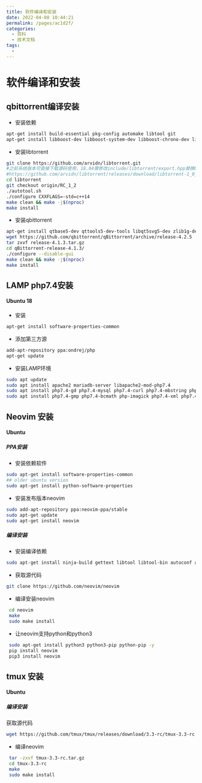 ```yaml
---
title: 软件编译和安装
date: 2022-04-08 10:44:21
permalink: /pages/ac1d2f/
categories:
  - 百科
  - 技术文档
tags:
  - 
---
```

# 软件编译和安装
## qbittorrent编译安装

- 安装依赖
```bash
apt-get install build-essential pkg-config automake libtool git 
apt-get install libboost-dev libboost-system-dev libboost-chrono-dev libboost-random-dev libssl-dev libgeoip-dev
```
- 安装libtorrent
```bash
git clone https://github.com/arvidn/libtorrent.git
#之前系统版本可直接下载源码使用，18.04需修改include/libtorrent/export.hpp替换boost/config/为boost/config/detail/
#https://github.com/arvidn/libtorrent/releases/download/libtorrent-1_0_11/libtorrent-rasterbar-1.0.11.tar.gz
cd libtorrent
git checkout origin/RC_1_2
./autotool.sh
./configure CXXFLAGS=-std=c++14
make clean && make -j$(nproc)
make install
```
* 安装qbittorrent
```bash
apt-get install qtbase5-dev qttools5-dev-tools libqt5svg5-dev zlib1g-dev
wget https://github.com/qbittorrent/qBittorrent/archive/release-4.2.5
tar zxvf release-4.1.3.tar.gz 
cd qBittorrent-release-4.1.3/
./configure --disable-gui
make clean && make -j$(nproc)
make install
```
## LAMP php7.4安装
#### Ubuntu 18
- 安装
```bash
apt-get install software-properties-common
```
- 添加第三方源
```bash
add-apt-repository ppa:ondrej/php  
apt-get update

```
- 安装LAMP环境
```bash
sudo apt update
sudo apt install apache2 mariadb-server libapache2-mod-php7.4
sudo apt install php7.4-gd php7.4-mysql php7.4-curl php7.4-mbstring php7.4-intl
sudo apt install php7.4-gmp php7.4-bcmath php-imagick php7.4-xml php7.4-zip
```
## Neovim 安装
#### Ubuntu 
##### PPA安装
- 安装依赖软件
```zsh
sudo apt-get install software-properties-common
## older ubuntu version
sudo apt-get install python-software-properties
```
- 安装发布版本neovim
```bash
sudo add-apt-repository ppa:neovim-ppa/stable
sudo apt-get update
sudo apt-get install neovim
```
##### 编译安装
- 安装编译依赖
```bash
sudo apt-get install ninja-build gettext libtool libtool-bin autoconf automake cmake g++ pkg-config unzip curl doxygen
```

- 获取源代码
```bash
git clone https://github.com/neovim/neovim
```

- 编译安装neovim

```bash
 cd neovim
 make
 sudo make install
```

- 让neovim支持python和python3

```bash
 sudo apt-get install python3 python3-pip python-pip -y
 pip install neovim
 pip3 install neovim
```
## tmux 安装
#### Ubuntu 
##### 编译安装
 获取源代码
```bash
wget https://github.com/tmux/tmux/releases/download/3.3-rc/tmux-3.3-rc.tar.gz
```

- 编译neovim

```bash
 tar -zxvf tmux-3.3-rc.tar.gz
 cd tmux-3.3-rc
 make
 sudo make install
```
